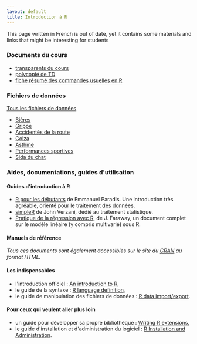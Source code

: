 ```yaml
---
layout: default
title: Introduction à R
---
```


<div class="bs-callout bs-callout-warning"> <span class="glyphicon glyphicon-warning-sign"></span> 
This page written in French is out of date, yet it contains some
materials and links that might be interesting for students
</div>

### Documents du cours

* [transparents du cours](doc/teachings/GAO/slides_intro_r.pdf)
* [polycopié de TD](doc/teachings/GAO/initiation_r_p12.pdf)
* [fiche résumé des commandes usuelles en R](doc/teachings/commandes_r.pdf)

### Fichiers de données

<span class="glyphicon glyphicon-download-alt"></span> 
[Tous les fichiers de données](doc/teachings/GAO/dataset_initr.rdata.zip)

* [Bières](doc/teachings/GAO/bieres.csv)
* [Grippe](doc/teachings/GAO/grippe.csv)
* [Accidentés de la route](doc/teachings/GAO/accidents.rda)
* [Colza](doc/teachings/GAO/colza.dat)
* [Asthme](doc/teachings/GAO/asthme.dat)
* [Performances sportives](doc/teachings/GAO/perf.dat)
* [Sida du chat](doc/teachings/GAO/chat.dat)

### Aides, documentations, guides d'utilisation

#### Guides d'introduction à R

* [R pour les débutants](http://cran.r-project.org/doc/contrib/Paradis-rdebuts_fr.pdf) de Emmanuel Paradis. Une introduction très agréable, orienté pour le traitement des données.
* [simpleR](http://cran.r-project.org/doc/contrib/Verzani-SimpleR.pdf) de John Verzani, dédié au traitement statistique.
* [Pratique de la régression avec R](http://cran.r-project.org/doc/contrib/Faraway-PRA.pdf), de J. Faraway, un document complet sur le modèle linéaire (y compris multivarié) sous R.

#### Manuels de référence

*Tous ces documents sont également accessibles sur le site du [CRAN](http://cran.r-project.org/) au format HTML.*

#### Les indispensables

* l'introduction officiel : [An introduction to R](http://cran.r-project.org/doc/manuals/R-intro.pdf),
* le guide de la syntaxe : [R language definition](http://cran.r-project.org/doc/manuals/R-lang.pdf),
* le guide de manipulation des fichiers de données : [R data import/export](http://cran.r-project.org/doc/manuals/R-data.pdf).

#### Pour ceux qui veulent aller plus loin

* un guide pour développer sa propre bibliothèque : [Writing R extensions](http://cran.r-project.org/doc/manuals/R-exts.pdf),
* le guide d'installation et d'administration du logiciel : [R Installation and Administration](http://cran.r-project.org/doc/manuals/R-admin.pdf).

